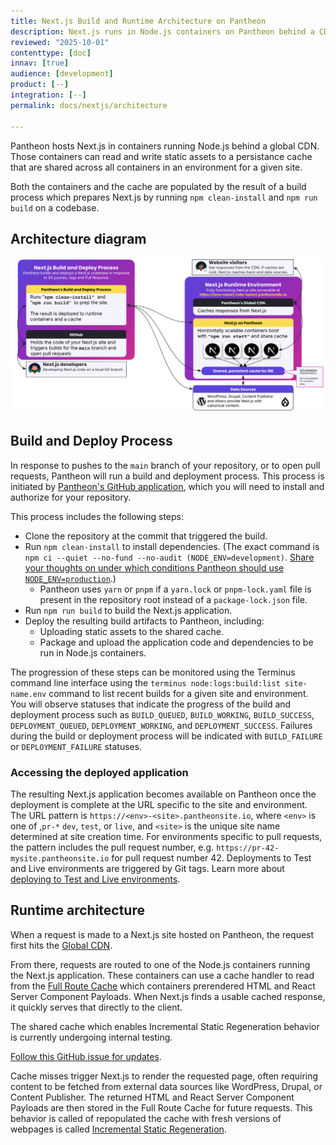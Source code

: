 ```yaml
---
title: Next.js Build and Runtime Architecture on Pantheon
description: Next.js runs in Node.js containers on Pantheon behind a CDN with static assets served from an object storage service.
reviewed: "2025-10-01"
contenttype: [doc]
innav: [true]
audience: [development]
product: [--]
integration: [--]
permalink: docs/nextjs/architecture

---
```


<Partial file="nextjs-pre-ga.md" />


Pantheon hosts Next.js in containers running Node.js behind a global CDN. Those containers can read and write static assets to a persistance cache that are shared across all containers in an environment for a given site.

Both the containers and the cache are populated by the result of a build process which prepares Next.js by running `npm clean-install` and `npm run build` on a codebase.

## Architecture diagram

<!-- This diagram comes from https://docs.google.com/presentation/d/1NesMYwF82xFEymuH3Mmi5oClZ3cXSnb9SAwwyPT1lBY/edit?slide=id.g39b80743bea_0_702#slide=id.g39b80743bea_0_702 -->

![architecture diagram](../../images/nextjs/architecture-of-nextjs-on-pantheon.png)

## Build and Deploy Process

In response to pushes to the `main` branch of your repository, or to open pull requests, Pantheon will run a build and deployment process.
This process is initiated by [Pantheon's GitHub application](/github-application), which you will need to install and authorize for your repository.

This process includes the following steps:
  * Clone the repository at the commit that triggered the build.
  * Run `npm clean-install` to install dependencies. (The exact command is `npm ci --quiet --no-fund --no-audit (NODE_ENV=development)`. [Share your thoughts on under which conditions Pantheon should use `NODE_ENV=production`](https://github.com/pantheon-systems/documentation/issues/9730).)
    * Pantheon uses `yarn` or `pnpm` if a `yarn.lock` or `pnpm-lock.yaml` file is present in the repository root instead of a `package-lock.json` file.
  * Run `npm run build` to build the Next.js application.
  * Deploy the resulting build artifacts to Pantheon, including:
    * Uploading static assets to the shared cache.
    * Package and upload the application code and dependencies to be run in Node.js containers.

The progression of these steps can be monitored using the Terminus command line interface using the `terminus node:logs:build:list site-name.env` command to list recent builds for a given site and environment.
You will observe statuses that indicate the progress of the build and deployment process such as `BUILD_QUEUED`, `BUILD_WORKING`, `BUILD_SUCCESS`, `DEPLOYMENT_QUEUED`, `DEPLOYMENT_WORKING`, and `DEPLOYMENT_SUCCESS`.
Failures during the build or deployment process will be indicated with `BUILD_FAILURE` or `DEPLOYMENT_FAILURE` statuses.

### Accessing the deployed application

The resulting Next.js application becomes available on Pantheon once the deployment is complete at the URL specific to the site and environment.
The URL pattern is `https://<env>-<site>.pantheonsite.io`, where `<env>` is one of ,`pr-*` `dev`, `test`, or `live`, and `<site>` is the unique site name determined at site creation time.
For environments specific to pull requests, the pattern includes the pull request number, e.g. `https://pr-42-mysite.pantheonsite.io` for pull request number 42.
Deployments to Test and Live environments are triggered by Git tags. Learn more about [deploying to Test and Live environments](/nextjs/test-and-live-env).

## Runtime architecture

When a request is made to a Next.js site hosted on Pantheon, the request first hits the [Global CDN](/guides/global-cdn).

From there, requests are routed to one of the Node.js containers running the Next.js application.
These containers can use a cache handler to read from the [Full Route Cache](https://nextjs.org/docs/app/guides/caching#2-nextjs-caching-on-the-server-full-route-cache) which containers prerendered HTML and React Server Component Payloads.
When Next.js finds a usable cached response, it quickly serves that directly to the client.

<Alert title="Cache handler not yet available to customer sites" type="info" >

The shared cache which enables Incremental Static Regeneration behavior is currently undergoing internal testing.

[Follow this GitHub issue for updates](https://github.com/pantheon-systems/documentation/issues/9727).

</Alert>

Cache misses trigger Next.js to render the requested page, often requiring content to be fetched from external data sources like WordPress, Drupal, or Content Publisher.
The returned HTML and React Server Component Payloads are then stored in the Full Route Cache for future requests.
This behavior is called of repopulated the cache with fresh versions of webpages is called [Incremental Static Regeneration](https://nextjs.org/docs/pages/guides/incremental-static-regeneration).
